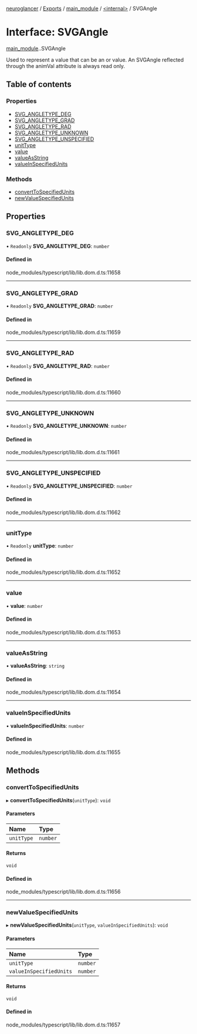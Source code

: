 [neuroglancer](../README.md) / [Exports](../modules.md) / [main\_module](../modules/main_module.md) / [<internal\>](../modules/main_module._internal_.md) / SVGAngle

# Interface: SVGAngle

[main_module](../modules/main_module.md).[<internal>](../modules/main_module._internal_.md).SVGAngle

Used to represent a value that can be an <angle> or <number> value. An SVGAngle reflected through the animVal attribute is always read only.

## Table of contents

### Properties

- [SVG\_ANGLETYPE\_DEG](main_module._internal_.SVGAngle.md#svg_angletype_deg)
- [SVG\_ANGLETYPE\_GRAD](main_module._internal_.SVGAngle.md#svg_angletype_grad)
- [SVG\_ANGLETYPE\_RAD](main_module._internal_.SVGAngle.md#svg_angletype_rad)
- [SVG\_ANGLETYPE\_UNKNOWN](main_module._internal_.SVGAngle.md#svg_angletype_unknown)
- [SVG\_ANGLETYPE\_UNSPECIFIED](main_module._internal_.SVGAngle.md#svg_angletype_unspecified)
- [unitType](main_module._internal_.SVGAngle.md#unittype)
- [value](main_module._internal_.SVGAngle.md#value)
- [valueAsString](main_module._internal_.SVGAngle.md#valueasstring)
- [valueInSpecifiedUnits](main_module._internal_.SVGAngle.md#valueinspecifiedunits)

### Methods

- [convertToSpecifiedUnits](main_module._internal_.SVGAngle.md#converttospecifiedunits)
- [newValueSpecifiedUnits](main_module._internal_.SVGAngle.md#newvaluespecifiedunits)

## Properties

### SVG\_ANGLETYPE\_DEG

• `Readonly` **SVG\_ANGLETYPE\_DEG**: `number`

#### Defined in

node_modules/typescript/lib/lib.dom.d.ts:11658

___

### SVG\_ANGLETYPE\_GRAD

• `Readonly` **SVG\_ANGLETYPE\_GRAD**: `number`

#### Defined in

node_modules/typescript/lib/lib.dom.d.ts:11659

___

### SVG\_ANGLETYPE\_RAD

• `Readonly` **SVG\_ANGLETYPE\_RAD**: `number`

#### Defined in

node_modules/typescript/lib/lib.dom.d.ts:11660

___

### SVG\_ANGLETYPE\_UNKNOWN

• `Readonly` **SVG\_ANGLETYPE\_UNKNOWN**: `number`

#### Defined in

node_modules/typescript/lib/lib.dom.d.ts:11661

___

### SVG\_ANGLETYPE\_UNSPECIFIED

• `Readonly` **SVG\_ANGLETYPE\_UNSPECIFIED**: `number`

#### Defined in

node_modules/typescript/lib/lib.dom.d.ts:11662

___

### unitType

• `Readonly` **unitType**: `number`

#### Defined in

node_modules/typescript/lib/lib.dom.d.ts:11652

___

### value

• **value**: `number`

#### Defined in

node_modules/typescript/lib/lib.dom.d.ts:11653

___

### valueAsString

• **valueAsString**: `string`

#### Defined in

node_modules/typescript/lib/lib.dom.d.ts:11654

___

### valueInSpecifiedUnits

• **valueInSpecifiedUnits**: `number`

#### Defined in

node_modules/typescript/lib/lib.dom.d.ts:11655

## Methods

### convertToSpecifiedUnits

▸ **convertToSpecifiedUnits**(`unitType`): `void`

#### Parameters

| Name | Type |
| :------ | :------ |
| `unitType` | `number` |

#### Returns

`void`

#### Defined in

node_modules/typescript/lib/lib.dom.d.ts:11656

___

### newValueSpecifiedUnits

▸ **newValueSpecifiedUnits**(`unitType`, `valueInSpecifiedUnits`): `void`

#### Parameters

| Name | Type |
| :------ | :------ |
| `unitType` | `number` |
| `valueInSpecifiedUnits` | `number` |

#### Returns

`void`

#### Defined in

node_modules/typescript/lib/lib.dom.d.ts:11657
